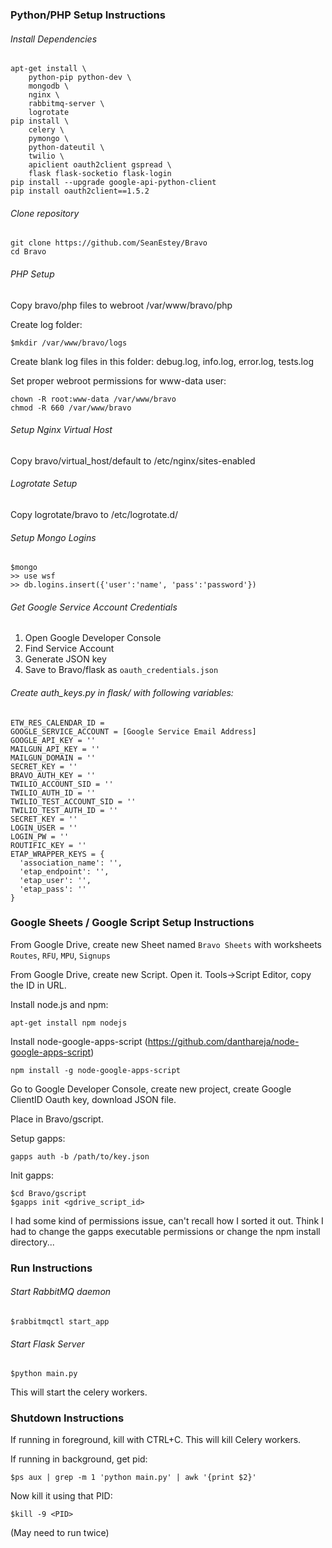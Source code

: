 ### Python/PHP Setup Instructions

###### Install Dependencies
```
apt-get install \
    python-pip python-dev \
    mongodb \
    nginx \
    rabbitmq-server \
    logrotate
pip install \
    celery \
    pymongo \
    python-dateutil \
    twilio \
    apiclient oauth2client gspread \
    flask flask-socketio flask-login 
pip install --upgrade google-api-python-client
pip install oauth2client==1.5.2
```

###### Clone repository
```
git clone https://github.com/SeanEstey/Bravo
cd Bravo
```

###### PHP Setup
Copy bravo/php files to webroot /var/www/bravo/php

Create log folder:

`$mkdir /var/www/bravo/logs`

Create blank log files in this folder: debug.log, info.log, error.log, tests.log

Set proper webroot permissions for www-data user:
```
chown -R root:www-data /var/www/bravo
chmod -R 660 /var/www/bravo
```

###### Setup Nginx Virtual Host
Copy bravo/virtual_host/default to /etc/nginx/sites-enabled

###### Logrotate Setup
Copy logrotate/bravo to /etc/logrotate.d/

###### Setup Mongo Logins
```
$mongo
>> use wsf
>> db.logins.insert({'user':'name', 'pass':'password'})
```

###### Get Google Service Account Credentials
1. Open Google Developer Console
2. Find Service Account
3. Generate JSON key
4. Save to Bravo/flask as `oauth_credentials.json`

###### Create auth_keys.py in flask/ with following variables:
```
ETW_RES_CALENDAR_ID = 
GOOGLE_SERVICE_ACCOUNT = [Google Service Email Address]
GOOGLE_API_KEY = ''
MAILGUN_API_KEY = ''
MAILGUN_DOMAIN = ''
SECRET_KEY = ''
BRAVO_AUTH_KEY = ''
TWILIO_ACCOUNT_SID = ''
TWILIO_AUTH_ID = ''
TWILIO_TEST_ACCOUNT_SID = ''
TWILIO_TEST_AUTH_ID = ''
SECRET_KEY = ''
LOGIN_USER = ''
LOGIN_PW = ''
ROUTIFIC_KEY = ''
ETAP_WRAPPER_KEYS = {
  'association_name': '',
  'etap_endpoint': '',
  'etap_user': '',
  'etap_pass': ''
}
```

### Google Sheets / Google Script Setup Instructions

From Google Drive, create new Sheet named `Bravo Sheets` with worksheets `Routes`, `RFU`, `MPU`, `Signups`

From Google Drive, create new Script. Open it. Tools->Script Editor, copy the ID in URL.

Install node.js and npm:

`apt-get install npm nodejs`

Install node-google-apps-script (https://github.com/danthareja/node-google-apps-script)

`npm install -g node-google-apps-script`

Go to Google Developer Console, create new project, create Google ClientID Oauth key, download JSON file.

Place in Bravo/gscript.

Setup gapps:

`gapps auth -b /path/to/key.json`

Init gapps:

```
$cd Bravo/gscript
$gapps init <gdrive_script_id>
```

I had some kind of permissions issue, can't recall how I sorted it out. Think I had to change the gapps executable permissions or change the npm install directory...

### Run Instructions

###### Start RabbitMQ daemon
`$rabbitmqctl start_app`

###### Start Flask Server
`$python main.py`

This will start the celery workers.

### Shutdown Instructions

If running in foreground, kill with CTRL+C. This will kill Celery workers.

If running in background, get pid:

`$ps aux | grep -m 1 'python main.py' | awk '{print $2}'`

Now kill it using that PID:

`$kill -9 <PID>`

(May need to run twice)
